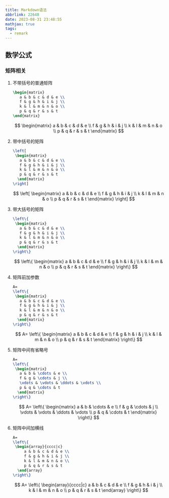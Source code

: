 ```yaml
---
title: Markdown语法
abbrlink: 22648
date: 2023-08-31 23:48:55
mathjax: true
tags:
  - remark
---
```


## 数学公式

### 矩阵相关

1. 不带括号的普通矩阵

    ```latex
    \begin{matrix}
       a & b & c & d & e \\
       f & g & h & i & j \\
       k & l & m & n & o \\
       p & q & r & s & t
    \end{matrix}
    ```

    $$
    \begin{matrix}
       a & b & c & d & e \\
       f & g & h & i & j \\
       k & l & m & n & o \\
       p & q & r & s & t
      \end{matrix}
    $$

2. 带中括号的矩阵
    
    ```latex
    \left[
     \begin{matrix}
       a & b & c & d & e \\
       f & g & h & i & j \\
       k & l & m & n & o \\
       p & q & r & s & t
      \end{matrix} 
    \right]
    ```
    
    $$
    \left[
     \begin{matrix}
       a & b & c & d & e \\
       f & g & h & i & j \\
       k & l & m & n & o \\
       p & q & r & s & t
      \end{matrix} 
    \right]
    $$
    
3. 带大括号的矩阵
    
    ```latex
    \left\{
     \begin{matrix}
       a & b & c & d & e \\
       f & g & h & i & j \\
       k & l & m & n & o \\
       p & q & r & s & t
      \end{matrix} 
    \right\}
    ```
    
    
    $$
    \left\{
     \begin{matrix}
       a & b & c & d & e \\
       f & g & h & i & j \\
       k & l & m & n & o \\
       p & q & r & s & t
      \end{matrix} 
    \right\}
    $$
    
4. 矩阵前加参数
    
    ```latex
    A=
    \left\{
     \begin{matrix}
       a & b & c & d & e \\
       f & g & h & i & j \\
       k & l & m & n & o \\
       p & q & r & s & t
      \end{matrix} 
    \right\}
    ```
    
    
    $$
    A=
    \left\{
     \begin{matrix}
       a & b & c & d & e \\
       f & g & h & i & j \\
       k & l & m & n & o \\
       p & q & r & s & t
      \end{matrix} 
    \right\}
    $$
    
5. 矩阵中间有省略号
    
    ```latex
    A=
    \left\{
     \begin{matrix}
       a & b & \cdots & e \\
       f & g & \cdots & j \\
       \vdots & \vdots & \ddots & \vdots \\
       p & q & \cdots & t
      \end{matrix} 
    \right\}
    ```
    
    
    $$
    A=
    \left\{
     \begin{matrix}
       a & b & \cdots & e \\
       f & g & \cdots & j \\
       \vdots & \vdots & \ddots & \vdots \\
       p & q & \cdots & t
      \end{matrix} 
    \right\}
    $$
    
6. 矩阵中间加横线
    
    ```latex
    A=
    \left\{
     \begin{array}{cccc|c}
         a & b & c & d & e \\
         f & g & h & i & j \\
         k & l & m & n & o \\
         p & q & r & s & t
      \end{array} 
    \right\}
    ```
    
    
    $$
    A=
    \left\{
     \begin{array}{cccc|c}
         a & b & c & d & e \\
         f & g & h & i & j \\
         k & l & m & n & o \\
         p & q & r & s & t
      \end{array} 
    \right\}
    $$
